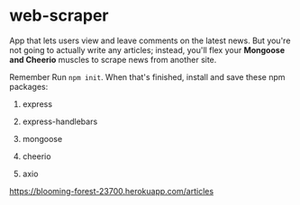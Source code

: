 # web-scraper

App that lets users view and leave comments on the latest news. But you're not going to actually write any articles; instead, you'll flex your **Mongoose and Cheerio** muscles to scrape news from another site.

Remember
 Run `npm init`. When that's finished, install and save these npm packages:
 
1. express

2. express-handlebars

3. mongoose

4. cheerio

5. axio

https://blooming-forest-23700.herokuapp.com/articles
